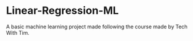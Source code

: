 # Linear-Regression-ML
A basic machine learning project made following the course made by Tech With Tim.

